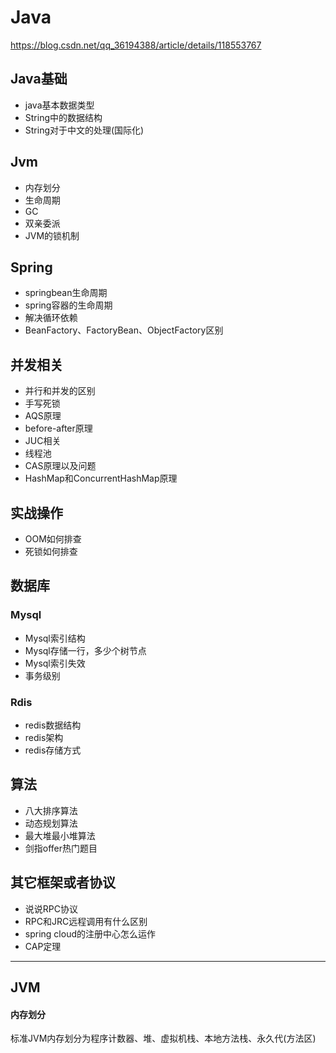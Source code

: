# Java
https://blog.csdn.net/qq_36194388/article/details/118553767
## Java基础
+ java基本数据类型
+ String中的数据结构
+ String对于中文的处理(国际化)
## Jvm
+ 内存划分   
+ 生命周期
+ GC
+ 双亲委派
+ JVM的锁机制
## Spring
+ springbean生命周期
+ spring容器的生命周期
+ 解决循环依赖
+ BeanFactory、FactoryBean、ObjectFactory区别
## 并发相关
+ 并行和并发的区别
+ 手写死锁
+ AQS原理
+ before-after原理
+ JUC相关
+ 线程池
+ CAS原理以及问题
+ HashMap和ConcurrentHashMap原理
## 实战操作
+ OOM如何排查
+ 死锁如何排查
## 数据库
### Mysql
+ Mysql索引结构
+ Mysql存储一行，多少个树节点
+ Mysql索引失效
+ 事务级别
### Rdis
+ redis数据结构
+ redis架构
+ redis存储方式
## 算法
+ 八大排序算法
+ 动态规划算法
+ 最大堆最小堆算法
+ 剑指offer热门题目
## 其它框架或者协议
+ 说说RPC协议
+ RPC和JRC远程调用有什么区别
+ spring cloud的注册中心怎么运作
+ CAP定理

***

## JVM
#### 内存划分
  标准JVM内存划分为程序计数器、堆、虚拟机栈、本地方法栈、永久代(方法区)